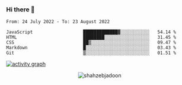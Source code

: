 ### Hi there 👋

<!--START_SECTION:waka-->

```text
From: 24 July 2022 - To: 23 August 2022

JavaScript                   █████████████▓░░░░░░░░░░░   54.14 %
HTML                         ████████░░░░░░░░░░░░░░░░░   31.45 %
CSS                          ██▒░░░░░░░░░░░░░░░░░░░░░░   09.47 %
Markdown                     █░░░░░░░░░░░░░░░░░░░░░░░░   03.43 %
Git                          ▒░░░░░░░░░░░░░░░░░░░░░░░░   01.51 %
```

<!--END_SECTION:waka-->

<!--
For more information regarding WakaTime, go to https://github.com/athul/waka-readme#new-to-wakatime
-->

[![activity graph](https://activity-graph.herokuapp.com/graph?username=shahzeb-jadoon&custom_title=Shahzeb's%20Activity%20Graph&theme=github-light&hide_border=true)](https://github.com/ashutosh00710/github-readme-activity-graph)

<p align="center"> <img src="https://github-readme-stats.vercel.app/api?username=shahzeb-jadoon&show_icons=true&theme=dracula" alt="shahzebjadoon" />

<!--
**shahzeb-jadoon/shahzeb-jadoon** is a ✨ _special_ ✨ repository because its `README.md` (this file) appears on your GitHub profile.

Here are some ideas to get you started:

- 🔭 I’m currently working on ...
- 🌱 I’m currently learning ...
- 👯 I’m looking to collaborate on ...
- 🤔 I’m looking for help with ...
- 💬 Ask me about ...
- 📫 How to reach me: ...
- 😄 Pronouns: ...
- ⚡ Fun fact: ...
-->
